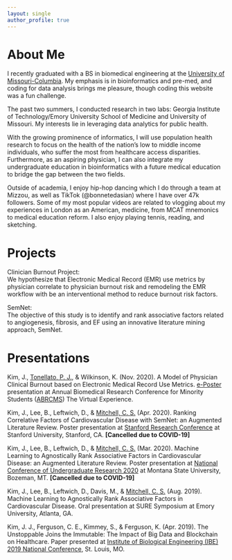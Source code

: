 ```yaml
---
layout: single
author_profile: true
---
```

<link rel="stylesheet" type="text/css" media="all" href="custom.css"/>
<script src="/assets/js/TEDx.js"></script>

# About Me

I recently graduated with a BS in biomedical engineering at the [University of Missouri-Columbia](https://missouri.edu/). My emphasis is in bioinformatics and pre-med, and coding for data analysis brings me pleasure, though coding this website was a fun challenge.

The past two summers, I conducted research in two labs: Georgia Institute of Technology/Emory University School of Medicine and University of Missouri. My interests lie in leveraging data analytics for public health. 

With the growing prominence of informatics, I will use population health research to focus on the health of the nation’s low to middle income individuals, who suffer the most from healthcare access disparities. Furthermore, as an aspiring physician, I can also integrate my undergraduate education in bioinformatics with a future medical education to bridge the gap between the two fields. 

Outside of academia, I enjoy hip-hop dancing which I do through a team at Mizzou, as well as TikTok (@bonnetedasian) where I have over 47k followers. Some of my most popular videos are related to vlogging about my experiences in London as an American, medicine, from MCAT mnemonics to medical education reform. I also enjoy playing tennis, reading, and sketching. 

# Projects 
Clinician Burnout Project:  
We hypothesize that Electronic Medical Record (EMR) use metrics by physician correlate to physician burnout risk and remodeling the EMR workflow with be an interventional method to reduce burnout risk factors.

SemNet:  
The objective of this study is to identify and rank associative factors related to angiogenesis, fibrosis, and EF using an innovative literature mining approach, SemNet. 

# Presentations
Kim, J., [Tonellato, P. J.](https://scholar.google.com/citations?user=G56I1_sAAAAJ&hl=en&oi=ao), & Wilkinson, K. (Nov. 2020). A Model of Physician Clinical Burnout based on Electronic Medical Record Use Metrics. [e-Poster](https://cattendee.abstractsonline.com/meeting/9244/Presentation/2962) presentation at Annual Biomedical Research Conference for Minority Students ([ABRCMS](https://www.abrcms.org/)) The Virtual Experience. 

Kim, J., Lee, B., Leftwich, D., & [Mitchell, C. S.](https://scholar.google.com/citations?user=FpxAYrgAAAAJ&hl=en&oi=ao) (Apr. 2020). Ranking Correlative Factors of Cardiovascular Disease with SemNet: an Augmented Literature Review. Poster presentation at [Stanford Research Conference](https://sura.sites.stanford.edu/stanford-research-conference) at Stanford University, Stanford, CA. **[Cancelled due to COVID-19]**

Kim, J., Lee, B., Leftwich, D., & [Mitchell, C. S.](https://scholar.google.com/citations?user=FpxAYrgAAAAJ&hl=en&oi=ao) (Mar. 2020). Machine Learning to Agnostically Rank Associative Factors in Cardiovascular Disease: an Augmented Literature Review. Poster presentation at [National Conference of Undergraduate Research 2020](http://www.cur.org/what/events/students/ncur/2020/) at Montana State University, Bozeman, MT. **[Cancelled due to COVID-19]**

Kim, J., Lee, B., Leftwich, D., Davis, M., & [Mitchell, C. S.](https://scholar.google.com/citations?user=FpxAYrgAAAAJ&hl=en&oi=ao) (Aug. 2019). Machine Learning to Agnostically Rank Associative Factors in Cardiovascular Disease. Oral presentation at SURE Symposium at Emory University, Atlanta, GA.

Kim, J. J., Ferguson, C. E., Kimmey, S., & Ferguson, K. (Apr. 2019). The Unstoppable Joins the Immutable: The Impact of Big Data and Blockchain on Healthcare. Paper presented at [Institute of Biological Engineering (IBE) 2019 National Conference](http://www.ibe.org/), St. Louis, MO.
